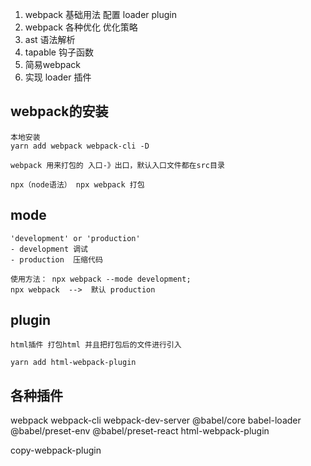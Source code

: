 1. webpack 基础用法 配置 loader plugin
2. webpack 各种优化 优化策略
3. ast 语法解析
4. tapable 钩子函数
5. 简易webpack
6. 实现 loader 插件

## webpack的安装
    本地安装
    yarn add webpack webpack-cli -D

    webpack 用来打包的 入口-》出口，默认入口文件都在src目录

    npx（node语法） npx webpack 打包

## mode
    'development' or 'production'
    - development 调试
    - production  压缩代码

    使用方法： npx webpack --mode development; 
    npx webpack  -->  默认 production 

## plugin 
    html插件 打包html 并且把打包后的文件进行引入

    yarn add html-webpack-plugin




## 各种插件    
webpack webpack-cli webpack-dev-server
@babel/core babel-loader @babel/preset-env @babel/preset-react 
html-webpack-plugin 


copy-webpack-plugin 